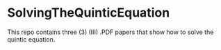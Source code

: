 # SolvingTheQuinticEquation
This repo contains three (3) (III) .PDF papers that show how to solve the quintic equation.
